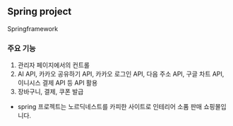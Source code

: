 ## Spring project
Springframework
### 주요 기능
1. 관리자 페이지에서의 컨트롤
2. AI API, 카카오 공유하기 API, 카카오 로그인 API, 다음 주소 API, 구글 차트 API, 이니시스 결제 API 등 API 활용
3. 장바구니, 결제, 쿠폰 발급
- spring 프로젝트는 노르딕네스트를 카피한 사이트로 인테리어 소품 판매 쇼핑몰입니다.
  


      
